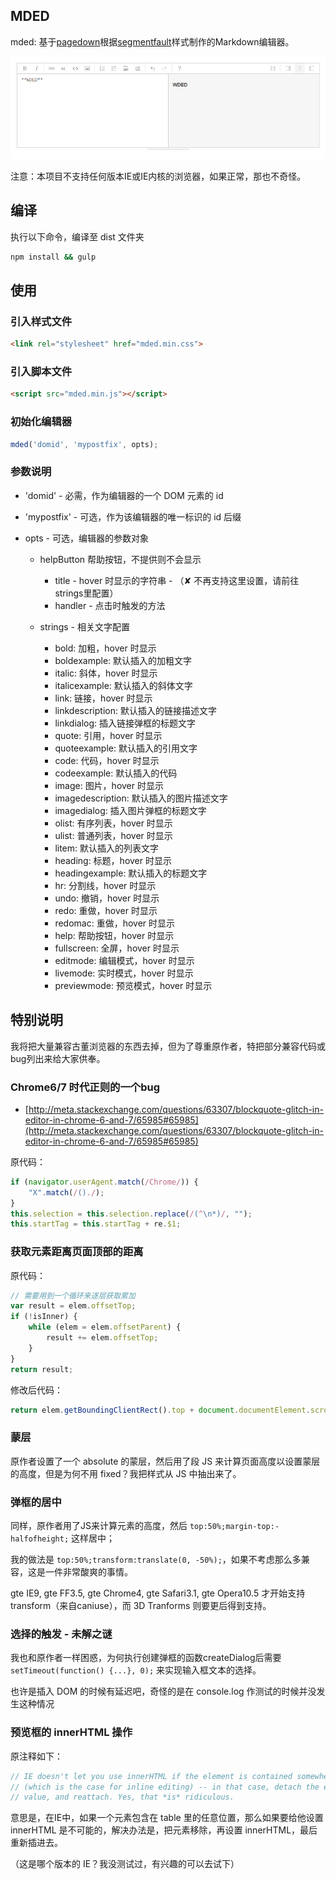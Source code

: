 ## MDED

mded: 基于[pagedown](https://github.com/ujifgc/pagedown)根据[segmentfault](https://segmentfault.com/)样式制作的Markdown编辑器。

![images](capture.png)

注意：本项目不支持任何版本IE或IE内核的浏览器，如果正常，那也不奇怪。

## 编译

执行以下命令，编译至 dist 文件夹

``` bash
npm install && gulp
```

## 使用

### 引入样式文件

``` html
<link rel="stylesheet" href="mded.min.css">
```

### 引入脚本文件

``` html
<script src="mded.min.js"></script>
```

### 初始化编辑器

``` javascript
mded('domid', 'mypostfix', opts);
```

### 参数说明

- 'domid' - 必需，作为编辑器的一个 DOM 元素的 id
- 'mypostfix' - 可选，作为该编辑器的唯一标识的 id 后缀
- opts - 可选，编辑器的参数对象

	- helpButton 帮助按钮，不提供则不会显示

		- title - hover 时显示的字符串 - （✘ 不再支持这里设置，请前往strings里配置）
		- handler - 点击时触发的方法

	- strings - 相关文字配置
		
		- bold: 加粗，hover 时显示
		- boldexample: 默认插入的加粗文字
		- italic: 斜体，hover 时显示
		- italicexample: 默认插入的斜体文字
		- link: 链接，hover 时显示
		- linkdescription: 默认插入的链接描述文字
		- linkdialog: 插入链接弹框的标题文字
		- quote: 引用，hover 时显示
		- quoteexample: 默认插入的引用文字
		- code: 代码，hover 时显示
		- codeexample: 默认插入的代码
		- image: 图片，hover 时显示
		- imagedescription: 默认插入的图片描述文字
		- imagedialog: 插入图片弹框的标题文字
		- olist: 有序列表，hover 时显示
		- ulist: 普通列表，hover 时显示
		- litem: 默认插入的列表文字
		- heading: 标题，hover 时显示
		- headingexample: 默认插入的标题文字
		- hr: 分割线，hover 时显示
		- undo: 撤销，hover 时显示
		- redo: 重做，hover 时显示
		- redomac: 重做，hover 时显示
		- help: 帮助按钮，hover 时显示
		- fullscreen: 全屏，hover 时显示
		- editmode: 编辑模式，hover 时显示
		- livemode: 实时模式，hover 时显示
		- previewmode: 预览模式，hover 时显示


## 特别说明

我将把大量兼容古董浏览器的东西去掉，但为了尊重原作者，特把部分兼容代码或bug列出来给大家供奉。

### Chrome6/7 时代正则的一个bug

 - [http://meta.stackexchange.com/questions/63307/blockquote-glitch-in-editor-in-chrome-6-and-7/65985#65985](http://meta.stackexchange.com/questions/63307/blockquote-glitch-in-editor-in-chrome-6-and-7/65985#65985)

原代码：

``` javascript
if (navigator.userAgent.match(/Chrome/)) {
    "X".match(/()./);
}
this.selection = this.selection.replace(/(^\n*)/, "");
this.startTag = this.startTag + re.$1;
```

### 获取元素距离页面顶部的距离

原代码：

``` javascript
// 需要用到一个循环来逐层获取累加
var result = elem.offsetTop;
if (!isInner) {
    while (elem = elem.offsetParent) {
        result += elem.offsetTop;
    }
}
return result;
```

修改后代码：

``` javascript
return elem.getBoundingClientRect().top + document.documentElement.scrollTop;
```

### 蒙层

原作者设置了一个 absolute 的蒙层，然后用了段 JS 来计算页面高度以设置蒙层的高度，但是为何不用 fixed？我把样式从 JS 中抽出来了。

### 弹框的居中

同样，原作者用了JS来计算元素的高度，然后 `top:50%;margin-top:-halfofheight;` 这样居中；

我的做法是 `top:50%;transform:translate(0, -50%);`，如果不考虑那么多兼容，这是一件非常酸爽的事情。

gte IE9, gte FF3.5, gte Chrome4, gte Safari3.1, gte Opera10.5 才开始支持 transform（来自caniuse），而 3D Tranforms 则要更后得到支持。

### 选择的触发 - 未解之谜

我也和原作者一样困惑，为何执行创建弹框的函数createDialog后需要 `setTimeout(function() {...}, 0);` 来实现输入框文本的选择。

也许是插入 DOM 的时候有延迟吧，奇怪的是在 console.log 作测试的时候并没发生这种情况

### 预览框的 innerHTML 操作

原注释如下：

``` javascript
// IE doesn't let you use innerHTML if the element is contained somewhere in a table
// (which is the case for inline editing) -- in that case, detach the element, set the
// value, and reattach. Yes, that *is* ridiculous.
```

意思是，在IE中，如果一个元素包含在 table 里的任意位置，那么如果要给他设置 innerHTML 是不可能的，解决办法是，把元素移除，再设置 innerHTML，最后重新插进去。

（这是哪个版本的 IE？我没测试过，有兴趣的可以去试下）